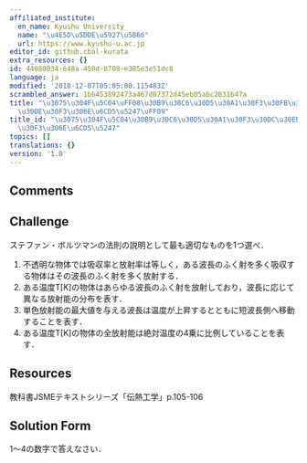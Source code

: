 ```yaml
---
affiliated_institute:
  en_name: Kyushu University
  name: "\u4E5D\u5DDE\u5927\u5B66"
  url: https://www.kyushu-u.ac.jp
editor_id: github.cbal-kurata
extra_resources: {}
id: 44080034-648a-450d-b708-e385e3e51dc8
language: ja
modified: '2018-12-07T05:05:00.115483Z'
scrambled_answer: 1b6453892473a467d07372d45eb05abc2031647a
title: "\u3075\u304F\u5C04\uFF08\u30B9\u30C6\u30D5\u30A1\u30F3\u30FB\u30DC\u30EB\u30C4\
  \u30DE\u30F3\u306E\u6CD5\u5247\uFF09"
title_id: "\u3075\u304F\u5C04\u30B9\u30C6\u30D5\u30A1\u30F3\u30DC\u30EB\u30C4\u30DE\
  \u30F3\u306E\u6CD5\u5247"
topics: []
translations: {}
version: '1.0'
---
```


## Comments



## Challenge
ステファン・ボルツマンの法則の説明として最も適切なものを1つ選べ．
1. 不透明な物体では吸収率と放射率は等しく，ある波長のふく射を多く吸収する物体はその波長のふく射を多く放射する．
2. ある温度T[K]の物体はあらゆる波長のふく射を放射しており，波長に応じて異なる放射能の分布を表す．
3. 単色放射能の最大値を与える波長は温度が上昇するとともに短波長側へ移動することを表す．
4. ある温度T[K]の物体の全放射能は絶対温度の4乗に比例していることを表す．



## Resources
教科書JSMEテキストシリーズ「伝熱工学」p.105-106


## Solution Form
1〜4の数字で答えなさい．



